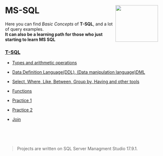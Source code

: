# MS-SQL <img src="https://user-images.githubusercontent.com/45730967/52536572-c6213780-2d75-11e9-9802-0a6e0b319af6.png" align="right" width="140px" height="120px" />
Here you can find *Basic Concepts* of **T-SQL**, and a lot of query examples.
<br>
**It can also be a learning path for those who just starting to learn MS SQL**


### [**T-SQL**](https://en.wikipedia.org/wiki/Transact-SQL)

* [Types and arithmetic operations](https://github.com/HakobyanAni/MS-SQL/blob/master/1.%20MS%20SQL%20-%20types%20and%20arithmetic%20operations.sql)
 
* [Data Definition Language(DDL), (Data manipulation language)DML](https://github.com/HakobyanAni/MS-SQL/blob/master/2.%20DDL%2C%20DML.sql)

* [Select, Where, Like, Between, Group by, Having and other tools](https://github.com/HakobyanAni/MS-SQL/blob/master/3.%20Select%2C%20Where%2C%20Like%2C%20Between%2C%20Group%20by%2C%20Having%20and%20other%20tools.sql)

* [Functions](https://github.com/HakobyanAni/MS-SQL/blob/master/5.%20Functions.sql)

* [Practice 1](https://github.com/HakobyanAni/MS-SQL/blob/master/4.%20Task%20-%20Freestyle%20table.sql)
* [Practice 2](https://github.com/HakobyanAni/MS-SQL/blob/master/6.%20Continuation%20of%20task%204..sql)
* [Join](https://github.com/HakobyanAni/MS-SQL/blob/master/7.%20JOIN.sql)




<br>
<br>
<br>

> Projects are written on SQL Server Managment Studio 17.9.1.
